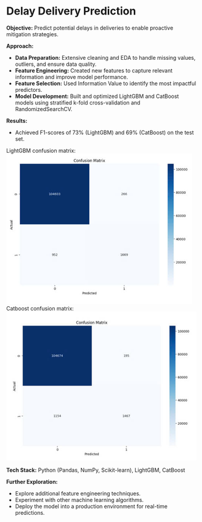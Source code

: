 # Delay Delivery Prediction

**Objective:** Predict potential delays in deliveries to enable proactive mitigation strategies.

**Approach:**

* **Data Preparation:** Extensive cleaning and EDA to handle missing values, outliers, and ensure data quality.
* **Feature Engineering:** Created new features to capture relevant information and improve model performance.
* **Feature Selection:** Used Information Value to identify the most impactful predictors.
* **Model Development:** Built and optimized LightGBM and CatBoost models using stratified k-fold cross-validation and RandomizedSearchCV.

**Results:**

* Achieved F1-scores of 73% (LightGBM) and 69% (CatBoost) on the test set.

LightGBM confusion matrix:\
![LightBGM confusion matrix](https://github.com/hien2706/Delay-delivery-prediction/blob/main/images/lightGBM_confusion_matrix.jpg)
Catboost confusion matrix:\
![Catboost confusion matrix](https://github.com/hien2706/Delay-delivery-prediction/blob/main/images/CatBoost_confusion_matrix.jpg)

**Tech Stack:** Python (Pandas, NumPy, Scikit-learn), LightGBM, CatBoost

**Further Exploration:**

* Explore additional feature engineering techniques.
* Experiment with other machine learning algorithms.
* Deploy the model into a production environment for real-time predictions.

